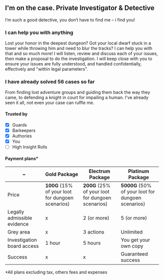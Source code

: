 ## I'm on the case. Private Investigator & Detective

I‘m such a good detective, you don‘t have to find me – i find you!

### I can help you with anything

Lost your honor in the deepest dungeon? Got your local dwarf stuck in a tower while throwing him and need to blur the tracks? I can help you with that and so much more!
I will listen, review and discuss each of your issues, then make a proposal to do the investigation. I will keep close with you to ensure your issues are fully understood, and handled confidentially, effectively and "within legal parameters".

### I have already solved 56 cases so far

From finding lost adventure groups and guiding them back the way they came, to defending a knight in court for impailing a human. I've already seen it all, not even your case can ruffle me.

#### Trusted by
- [x] Guards
- [x] Barkeepers
- [x] Authories
- [x] You
- [ ] High Insight Rolls

#### Payment plans*
| ~ | Gold Package | Electrum Package | Platinum Package |
| ------------ | ------------ | ------------- | -------------  |
| Price | **100G** (15% of your loot for dungoen scenarios) | **200G** (25% of your loot for dungoen scenarios) | **5000G** (50% of your loot for dungoen scenarios) |
| Legally admissible evidence | x | 2 (or more) | 5 (or more) |
| Grey area | x | 3 actions | Unlimited |
| Investigation board access | 1 hour | 5 hours | You get your own copy |
| Success | x | x | Guaranteed success |

*All plans excluding tax, others fees and expenses

